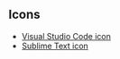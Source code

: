 ## Icons
* [Visual Studio Code icon](Visual%20Studio%20Code%20icon)
* [Sublime Text icon](Sublime%20Text%20icon)
